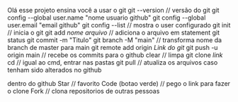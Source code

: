 Olá esse projeto ensina você a usar o git
git --version // versão do git
git config --global user.name "nome usuario github"
git config --global user.email "email github"
git config --list // mostra o user configurado
git init // inicia o git
git add *nome arquivo* // adiciona o arquivo em statement
git status
git commit -m "Titulo"
git branch -M "main" // transforma nome da branch de master para main
git remote add origin *Link do git* 
git push -u origin main // recebe os commits para o github
clear // limpa
git clone *link* 
cd // igual ao cmd, entrar nas pastas
git pull // atualiza os arquivos caso tenham sido alterados no github


dentro do github
Star // favorito
Code (botao verde) // pego o link para fazer o clone
Fork // clona repositorios de outras pessoas
